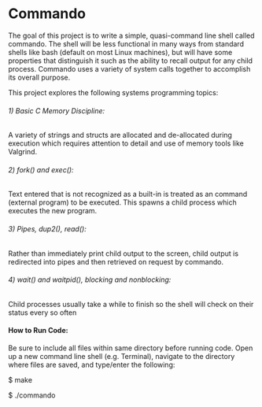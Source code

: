 # Commando
The goal of this project is to write a simple, quasi-command line shell called commando. The shell will be less functional in many ways from standard shells like bash (default on most Linux machines), but will have some properties that distinguish it such as the ability to recall output for any child process. Commando uses a variety of system calls together to accomplish its overall purpose. 

This project explores the following systems programming topics:
###### 1) Basic C Memory Discipline: 
A variety of strings and structs are allocated and de-allocated during execution which requires attention to detail and use of memory tools like Valgrind.
###### 2) fork() and exec(): 
Text entered that is not recognized as a built-in is treated as an command (external program) to be executed. This spawns a child process which executes the new program.
###### 3) Pipes, dup2(), read(): 
Rather than immediately print child output to the screen, child output is redirected into pipes and then retrieved on request by commando.
###### 4) wait() and waitpid(), blocking and nonblocking: 
Child processes usually take a while to finish so the shell will check on their status every so often

#### How to Run Code:
Be sure to include all files within same directory before running code. Open up a new command line shell (e.g. Terminal), navigate to the directory where files are saved, and type/enter the following:

$ make

$ ./commando

